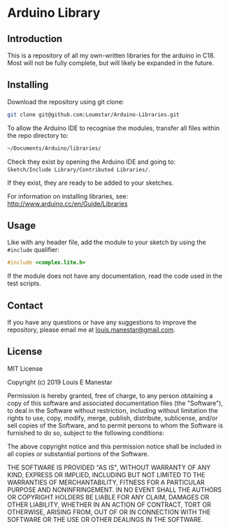 # Arduino Library

## Introduction

This is a repository of all my own-written libraries for the arduino in C18.
Most will not be fully complete, but will likely be expanded in the future.

## Installing

Download the repository using git clone:

```bash
git clone git@github.com:Loumstar/Arduino-Libraries.git
```

To allow the Arduino IDE to recognise the modules, transfer all files within the repo directory to:

```bash
~/Documents/Arduino/libraries/
```

Check they exist by opening the Arduino IDE and going to: <br>
`Sketch/Include Library/Contributed Libraries/`.

If they exist, they are ready to be added to your sketches.

For information on installing libraries, see: http://www.arduino.cc/en/Guide/Libraries

## Usage

Like with any header file, add the module to your sketch by using the `#include` qualifier:

```c
#include <complex.lite.h>
```

If the module does not have any documentation, read the code used in the test scripts.

## Contact

If you have any questions or have any suggestions to improve the repository, please email me at louis.manestar@gmail.com.

## License

MIT License

Copyright (c) 2019 Louis E Manestar

Permission is hereby granted, free of charge, to any person obtaining a copy
of this software and associated documentation files (the "Software"), to deal
in the Software without restriction, including without limitation the rights
to use, copy, modify, merge, publish, distribute, sublicense, and/or sell
copies of the Software, and to permit persons to whom the Software is
furnished to do so, subject to the following conditions:

The above copyright notice and this permission notice shall be included in all
copies or substantial portions of the Software.

THE SOFTWARE IS PROVIDED "AS IS", WITHOUT WARRANTY OF ANY KIND, EXPRESS OR
IMPLIED, INCLUDING BUT NOT LIMITED TO THE WARRANTIES OF MERCHANTABILITY,
FITNESS FOR A PARTICULAR PURPOSE AND NONINFRINGEMENT. IN NO EVENT SHALL THE
AUTHORS OR COPYRIGHT HOLDERS BE LIABLE FOR ANY CLAIM, DAMAGES OR OTHER
LIABILITY, WHETHER IN AN ACTION OF CONTRACT, TORT OR OTHERWISE, ARISING FROM,
OUT OF OR IN CONNECTION WITH THE SOFTWARE OR THE USE OR OTHER DEALINGS IN THE
SOFTWARE.
